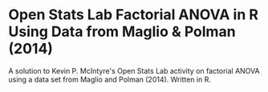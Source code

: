 # Open Stats Lab Factorial ANOVA in R Using Data from Maglio & Polman (2014)
A solution to Kevin P. McIntyre's Open Stats Lab activity on factorial ANOVA using a data set from Maglio and Polman (2014). Written in R.
